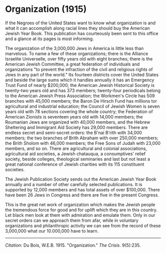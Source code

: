 <!--
title:   Organization
author:  Du Bois, W.E.B.
journal: The Crisis
year:    1915
volume:  9
issue:   5
pages:   235
-->
# Organization (1915)

If the Negroes of the United States want to know what organization is and what it can accomplish along racial lines they should buy the American Jewish Year Book. This publication has courteously been sent to this office and a glance at its pages is most informing.

The organization of the 3,000,000 Jews in America is little less than marvelous. To name a few of these organizations; there is the Alliance Israelite Universelle, over fifty years old with eight branches; there is the American Jewish Committee, a great federation of individuals and organizations "to prevent the infraction of the civil and religious rights of Jews in any part of the world." Its fourteen districts cover the United States and beside the large sums which it handles annually it has an Emergency Trust Fund of nearly $200,000; the American Jewish Historical Society is twenty-two years old and has 373 members; twenty-four periodicals belong to the American Jewish Press Association; the Workmen's Circle has 509 branches with 45,000 members; the Baron De Hirsch Fund has millions tor agricultural and industrial education; the Council of Jewish Women is seven years old with 78 sections covering the whole country; the Federation of American Zionists is seventeen years old with 14,000 members; the Roumanian Jews are organized with 40,000 members, and the Hebrew Sheltering and Immigrant Aid Society has 29,000 members. There are endless secret and semi-secret orders: the B'nai B'rith with 34,000 members; the two branches of Brith Abraham with over 250,000 members; the Brith Sholom with 46,000 members; the Free Sons of Judah with 23,000 members, and so on. There are agricultural and colonial associations, agricultural aid societies, a Jewish chatauqua, a consumptives' relief society, beside colleges, theological seminaries and last but not least a great national conference of Jewish charities with its 115 constituent societies.

The Jewish Publication Society sends out the American Jewish Year Book annually and a number of other carefully selected publications. It is supported by 12,000 members and has total assets of over $100,000. There have been 26 Jews in Congress and there are five in the present Congress.

This is the great net work of organization which makes the Jewish people the tremendous force for good and for uplift which they are in this country. Let black men look at them with admiration and emulate them. Only in our secret orders can we approach them from afar, while in voluntary organizations and philanthropic activity we can see from the record of these 3,000,000 what our 10.000,000 have to learn.

______________
*Citation:* Du Bois, W.E.B. 1915. "Organization." *The Crisis*. 9(5):235.
